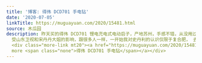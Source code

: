```yaml
---
title: '博客: 得伟 DCD701 手电钻'
date: '2020-07-05'
linkTitle: https://muguayuan.com/2020/15481.html
source: 木瓜园
description: 昨天买的得伟 DCD701 锂电充电式电动启子，产地苏州，手感不错，从没用过这类电动工具，暂且就认为很不错吧。商品介绍说得伟是史丹利的子品牌产品，史丹利品牌品牌也有这种价格相仿外观雷同的手电钻，本想选史丹利的，只是，要比得伟少上一年的保修，还是得伟吧。
  受山东卫视和宋丹丹大姐的影响，跟很多人一样，一开始我对史丹利的认识仅限于复合肥， 去年图新鲜买了一把史丹利的卷尺，用起来很不错，认识到史丹利的工具 &#8230;
  <div class="more-link mt20"><a href="https://muguayuan.com/2020/15481.html">Read
  more <span class="none">得伟 DCD701 手电钻</span></a></div>
---
```

